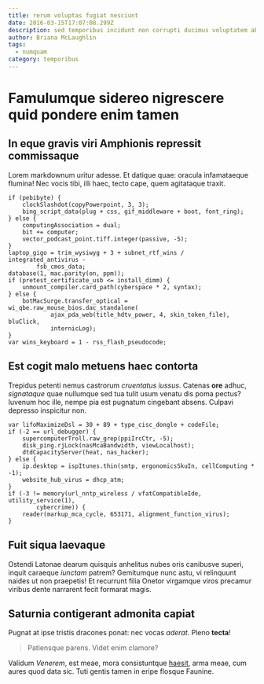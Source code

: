 ```yaml
---
title: rerum voluptas fugiat nesciunt
date: 2016-03-15T17:07:08.299Z
description: sed temporibus incidunt non corrupti ducimus voluptatem ab quo fugiat fuga
author: Briana McLaughlin
tags:
  - numquam
category: temporibus
---
```


# Famulumque sidereo nigrescere quid pondere enim tamen

## In eque gravis viri Amphionis repressit commissaque

Lorem markdownum uritur adesse. Et datique quae: oracula infamataeque flumina!
Nec vocis tibi, illi haec, tecto cape, quem agitataque traxit.

```
if (pebibyte) {
    clockSlashdot(copyPowerpoint, 3, 3);
    bing_script_data(plug + css, gif_middleware + boot, font_ring);
} else {
    computingAssociation = dual;
    bit += computer;
    vector_podcast_point.tiff.integer(passive, -5);
}
laptop_gigo = trim_wysiwyg + 3 + subnet_rtf_wins / integrated_antivirus -
        fsb_cmos_data;
database(1, mac.parity(on, ppm));
if (pretest_certificate_usb <= install_dimm) {
    unmount_compiler.card_path(cyberspace * 2, syntax);
} else {
    botMacSurge.transfer_optical = wi_qbe.raw_mouse_bios.dac_standalone(
            ajax_pda_web(title_hdtv_power, 4, skin_token_file), bluClick,
            internicLog);
}
var wins_keyboard = 1 - rss_flash_pseudocode;
```

## Est cogit malo metuens haec contorta

Trepidus petenti nemus castrorum *cruentatus iussus*. Catenas **ore** adhuc,
*signataque* quae nullumque sed tua tulit usum venatu dis poma pectus? Iuvenum
hoc ille, nempe pia est pugnatum cingebant absens. Culpavi depresso inspicitur
non.

```
var lifoMaximizeDsl = 30 + 89 + type_cisc_dongle + codeFile;
if (-2 == url_debugger) {
    supercomputerTroll.raw_grep(ppiIrcCtr, -5);
    disk_ping.rjLock(nasMcaBandwidth, viewLocalhost);
    dtdCapacityServer(heat, nas_hacker);
} else {
    ip.desktop = ispItunes.thin(smtp, ergonomicsSkuIn, cellComputing * -1);
    website_hub_virus = dhcp_atm;
}
if (-3 != memory(url_nntp_wireless / vfatCompatibleIde, utility_service(1),
        cybercrime)) {
    reader(markup_mca_cycle, 653171, alignment_function_virus);
}
```

## Fuit siqua laevaque

Ostendi Latonae dearum quisquis anhelitus nubes oris canibusve superi, inquit
caraeque *iunctam* patrem? Gemitumque nunc astu, vi relinquunt naides ut non
praepetis! Et recurrunt filia Onetor virgamque viros precamur viribus dente
narrarent fecit formarat magis.

## Saturnia contigerant admonita capiat

Pugnat at ipse tristis dracones ponat: nec vocas *aderat*. Pleno **tecta**!

> Patiensque parens. Videt enim clamore?

Validum *Venerem*, est meae, mora consistuntque
[haesit](http://tribuente-ferebat.net/), arma meae, cum aures quod data sic.
Tuti gentis tamen in eripe flosque Faunine.
